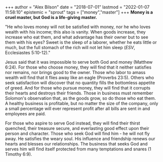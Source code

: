 +++
author = "Alex Bilson"
date = "2018-07-01"
lastmod = "2022-01-07 11:58:10"
epistemic = "sprout"
tags = ["money","master"]
+++
**Money is a cruel master, but God is a life-giving master.**

"He who loves money will not be satisfied with money, nor he who loves wealth with his income; this also is vanity. When goods increase, they increase who eat them, and what advantage has their owner but to see them with his eyes? Sweet is the sleep of a laborer, whether he eats little or much, but the full stomach of the rich will not let him sleep (_ESV_, Ecclesiastes 5:10-12)."

Jesus said that it was impossible to serve both God and money (Matthew 6:24). For those who choose money, they will find that it neither satisfies nor remains, nor brings good to the owner. Those who labor to amass wealth will find that it flies away like an eagle (Proverbs 23:5). Others who seek satisfaction will discover that no quantity fills the bottomless appetite of greed. And for those who pursue money, they will find that it corrupts their hearts and destroys their friends. Those in business must remember Solomon's observation that, as the goods grow, so do those who eat them. A healthy business is profitable, but no matter the size of the company, only a small percentage will ever represent profit after all bills are sent in and employees are paid.

For those who aspire to serve God instead, they will find their thirst quenched, their treasure secure, and everlasting good effect upon their person and character. Those who seek God will find him - he will not fly away. He satisfies the weary soul. His influence and friendship renews our hearts and blesses our relationships. The business that seeks God and serves him will find itself protected from many temptations and snares (1 Timothy 6:9).
